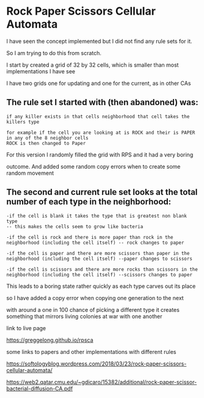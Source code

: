 # Rock Paper Scissors Cellular Automata


I have seen the concept implemented but I did not find any rule sets for it.

So I am trying to do this from scratch.

I start by created a grid of 32 by 32 cells, which is smaller than most implementations I have see

I have two grids one for updating and one for the current, as in other CAs

## The rule set I started with (then abandoned) was:
    
    if any killer exists in that cells neighborhood that cell takes the killers type

    for example if the cell you are looking at is ROCK and their is PAPER in any of the 8 neighbor cells
    ROCK is then changed to Paper

  For this version I randomly filled the grid with RPS and it had a very boring 

  outcome.  And added some random copy errors when to create some random movement



## The second and current rule set looks at the total number of each type in the neighborhood:

    -if the cell is blank it takes the type that is greatest non blank  type
    -- this makes the cells seem to grow like bacteria

    -if the cell is rock and there is more paper than rock in the   neighborhood (including the cell itself) -- rock changes to paper

    -if the cell is paper and there are more scissors than paper in the   neighborhood (including the cell itself) --paper changes to scissors

    -if the cell is scissors and there are more rocks than scissors in the neighborhood (including the cell itself) --scissors changes to paper


This leads to a boring state rather quickly as each type carves out its place

so I have added a copy error when copying one generation to the next

with around a  one in 100 chance of picking a different type it creates something that mirrors living colonies at war with one another

link to live page

https://greggelong.github.io/rpsca


some links to papers and other implementations with different rules

https://softologyblog.wordpress.com/2018/03/23/rock-paper-scissors-cellular-automata/

https://web2.qatar.cmu.edu/~gdicaro/15382/additional/rock-paper-scissor-bacterial-diffusion-CA.pdf
 